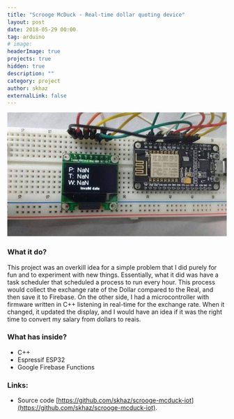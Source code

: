 ```yaml
---
title: "Scrooge McDuck - Real-time dollar quoting device"
layout: post
date: 2018-05-29 00:00
tag: arduino
# image:
headerImage: true
projects: true
hidden: true
description: ""
category: project
author: skhaz
externalLink: false
---
```


![Screenshot](/assets/scrooge-mcduck.jpg)

### What it do?

This project was an overkill idea for a simple problem that I did purely for fun and to experiment with new things. Essentially, what it did was have a task scheduler that scheduled a process to run every hour. This process would collect the exchange rate of the Dollar compared to the Real, and then save it to Firebase. On the other side, I had a microcontroller with firmware written in C++ listening in real-time for the exchange rate. When it changed, it updated the display, and I would have an idea if it was the right time to convert my salary from dollars to reais.

### What has inside?

-   C++
-   Espressif ESP32
-   Google Firebase Functions

### Links:

-   Source code [https://github.com/skhaz/scrooge-mcduck-iot](https://github.com/skhaz/scrooge-mcduck-iot).
